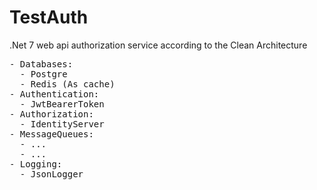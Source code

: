 # TestAuth
<p>.Net 7 web api authorization service according to the Clean Architecture
<pre>- Databases:
  - Postgre
  - Redis (As cache)
- Authentication:
  - JwtBearerToken
- Authorization:
  - IdentityServer
- MessageQueues:
  - ...
  - ...
- Logging:
  - JsonLogger</pre>
